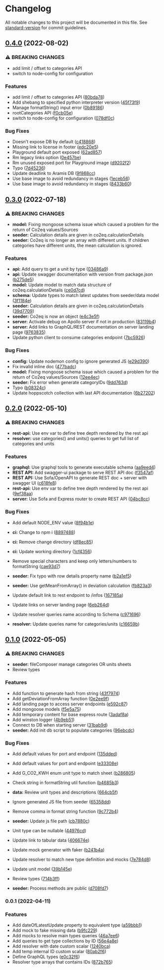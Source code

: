 # Changelog

All notable changes to this project will be documented in this file. See [standard-version](https://github.com/conventional-changelog/standard-version) for commit guidelines.

## [0.4.0](https://github.com/MediaComem/open-co2/compare/v0.3.0...v0.4.0) (2022-08-02)


### ⚠ BREAKING CHANGES

* add limit / offset to categories API
* switch to node-config for configuration

### Features

* add limit / offset to categories API ([80bda78](https://github.com/MediaComem/open-co2/commit/80bda788aa69de1747816d67226e4fda6c9a352d))
* Add shebang to specified python interpreter version ([45f73f9](https://github.com/MediaComem/open-co2/commit/45f73f942f68d94dba9397e72a52e14a2fe8f84e))
* Manage formatString() input error ([0b89186](https://github.com/MediaComem/open-co2/commit/0b891866f691c375951b99923c86237cda243975))
* rootCategories API ([f0cb05e](https://github.com/MediaComem/open-co2/commit/f0cb05e5a35ab8ecf154a0804e830ead6dd59bc3))
* switch to node-config for configuration ([078df0c](https://github.com/MediaComem/open-co2/commit/078df0c67b3a76cb243195f79b7fc6ecfaae0791))


### Bug Fixes

* Doesn't expose DB by default ([c418868](https://github.com/MediaComem/open-co2/commit/c418868b5d01e5b6e0be01e44748ced822884f01))
* Missing link to license in footer ([edc20e5](https://github.com/MediaComem/open-co2/commit/edc20e5e49de558afc4321a14a0258acfae5f3fe))
* Playground default port exposed ([62ad857](https://github.com/MediaComem/open-co2/commit/62ad85715483a36f41a5af7c67bc88940d683f2a))
* Rm legacy links option ([0e457be](https://github.com/MediaComem/open-co2/commit/0e457bed4eb36c930087b7d62fb75815445f746b))
* Rm unused exposed port for Playground image ([d9202f2](https://github.com/MediaComem/open-co2/commit/d9202f204cfbd05ef50c5fc84af04ea49817755a))
* Typo ([7d45236](https://github.com/MediaComem/open-co2/commit/7d45236dde0013a07f39d4103f36ecfb9404d47a))
* Update deadlink to Aramis DB ([9f868cc](https://github.com/MediaComem/open-co2/commit/9f868cc3867f75e9f82892a7e37168e97d8d03bf))
* Use base image to avoid redundancy in stages ([1eceb56](https://github.com/MediaComem/open-co2/commit/1eceb56015791f6ac25b0578be09d28071cb46dd))
* Use base image to avoid redundancy in stages ([8433b60](https://github.com/MediaComem/open-co2/commit/8433b608ecc1c3b89f3a43740f6cbfda68832e41))

## [0.3.0](https://github.com/MediaComem/open-co2/compare/v0.0.2...v0.3.0) (2022-07-18)


### ⚠ BREAKING CHANGES

* **model:** Fixing mongoose schema issue which caused a problem for the return of Co2eq values/Sources
* **seeder:** Calculation details are given in co2eq.calculationDetails
* **seeder:** Co2eq is no longer an array with different units. If children categories have different units, the mean calculation is ignored.

### Features

* **api:** Add query to get a unit by type ([03486a9](https://github.com/MediaComem/open-co2/commit/03486a991b9c9f1d04daf858f4bc4ce0f5aad067))
* **api:** Update swagger documentation with version from package.json ([b275de5](https://github.com/MediaComem/open-co2/commit/b275de5090d2166273878dbb139f432b94407a70))
* **model:** Update model to match data structure of co2eq.calculationDetails ([ce0d7cd](https://github.com/MediaComem/open-co2/commit/ce0d7cd92136b88698fcea3c053efa90a070ae18))
* **schema:** Update types to match latest updates from seeder/data model ([3f1184e](https://github.com/MediaComem/open-co2/commit/3f1184e5fb1a8fb1d84b4c1ecf3746c22104f994))
* **seeder:** Calculation details are given in co2eq.calculationDetails ([39d7709](https://github.com/MediaComem/open-co2/commit/39d77097b83ed7def284dce90b5f1fbb38f93eb3))
* **seeder:** Co2eq is now an object ([e4c3e5f](https://github.com/MediaComem/open-co2/commit/e4c3e5f4e8fd70bb8ec587e45e9563d0a5e97196))
* **server:** Activate debug on Apollo server if not in production ([83119b4](https://github.com/MediaComem/open-co2/commit/83119b4a39c7e119df49ea37641f6bd7c475f8bb))
* **server:** Add links to GraphQL/REST documentation on server landing page ([9763835](https://github.com/MediaComem/open-co2/commit/97638351195522c7b75475fc1c693cef1d1fa576))
* Update python client to consume categories endpoint ([7bc5926](https://github.com/MediaComem/open-co2/commit/7bc5926a816fc7758360818ef442017eeddb04b1))


### Bug Fixes

* **config:** Update nodemon config to ignore generated JS ([e29d390](https://github.com/MediaComem/open-co2/commit/e29d390c291cba02be0a1a7cc94b3b3ae008e191))
* Fix invalid inline doc ([477badc](https://github.com/MediaComem/open-co2/commit/477badc0d68c5824b65d0cc3c9a9b2745a53cab6))
* **model:** Fixing mongoose schema issue which caused a problem for the return of Co2eq values/Sources ([12ee4ec](https://github.com/MediaComem/open-co2/commit/12ee4ec23e22601f400705091957103c83b1ee7a))
* **seeder:** Fix error when generate categoryIDs ([9dd763d](https://github.com/MediaComem/open-co2/commit/9dd763d3473310d6165fa448279d7e05de8e8b70))
* Typo ([b08324c](https://github.com/MediaComem/open-co2/commit/b08324ce4c922bb0a9ce3041aac246fefcc41a1e))
* Update hoppscotch collection with last API documentation ([6b27202](https://github.com/MediaComem/open-co2/commit/6b27202a3dd5e7b739f80a697c8e5a00b0b9ffe0))

## [0.2.0](https://github.com/MediaComem/open-co2/compare/v0.1.0...v0.2.0) (2022-05-10)


### ⚠ BREAKING CHANGES

* **rest-api:** Use env var to define tree depth rendered by the rest api
* **resolver:** use categories() and units() queries to get full list of categories and units

### Features

* **graphql:** Use graphql tools to generate executable schema ([aa9eed4](https://github.com/MediaComem/open-co2/commit/aa9eed409958e8b1f7f010e78f336a46b8e825a9))
* **REST API:** Add swagger-ui package to serve REST API doc ([f3547af](https://github.com/MediaComem/open-co2/commit/f3547af2c92e56e009beab0c8fd1ca4d67a212f9))
* **REST API:** Use Sofa/OpenAPI to generate REST doc + server with swagger UI ([c618fe8](https://github.com/MediaComem/open-co2/commit/c618fe85e551b073f8cd15969cae6ac65ac2d030))
* **rest-api:** Use env var to define tree depth rendered by the rest api ([9ef38aa](https://github.com/MediaComem/open-co2/commit/9ef38aa473609a42f149e1adbe6ea87037c4ac5b))
* **server:** Use Sofa and Express router to create REST API ([04bc8cc](https://github.com/MediaComem/open-co2/commit/04bc8cc67ad30234f79bfc5ca9a7fac27721d37d))


### Bug Fixes

* Add default NODE_ENV value ([8f94b1e](https://github.com/MediaComem/open-co2/commit/8f94b1ed36b1172be209bf0aae9d63a6b96a1f54))
* **ci:** Change to npm i ([8897488](https://github.com/MediaComem/open-co2/commit/88974887d2dd239d437dd0d7706e4cced06d99ac))
* **ci:** Remove change directory ([df8ec85](https://github.com/MediaComem/open-co2/commit/df8ec8506a9d809ce350a073a0ff6488668f5130))
* **ci:** Update working directory ([1cf4356](https://github.com/MediaComem/open-co2/commit/1cf43563bee71239ca74f3f7ac8d6e3ee6274745))
* Remove special characters and keep only letters/numbers to formatString ([cae93d7](https://github.com/MediaComem/open-co2/commit/cae93d7bb9d06d731656e89b28329666f0c89ed0))
* **seeder:** Fix typo with row details property name ([b2a1ef5](https://github.com/MediaComem/open-co2/commit/b2a1ef5d2b475792ae37ac4045fbc6767641c8e7))
* **seeder:** Use getMeanFromArray() in deviation calculation ([fb823a3](https://github.com/MediaComem/open-co2/commit/fb823a34a3c34cddaadbba24a8b0696913ee2ccb))
* Update default link to rest endpoint to /infos ([167185a](https://github.com/MediaComem/open-co2/commit/167185a5bce55726c8e0333fbbabacfea60b32fe))
* Update links on server landing page ([6eb264d](https://github.com/MediaComem/open-co2/commit/6eb264dd12eec5c131d7bb54371c79e4d65abb97))
* Update resolver queries name according to Schema ([c971696](https://github.com/MediaComem/open-co2/commit/c971696e47fad05b78b245bff715f60beaa0cd47))


* **resolver:** Update queries name for categories/units ([c16659b](https://github.com/MediaComem/open-co2/commit/c16659b048b64d5c914e21566a0daf5e3d950896))

## [0.1.0](https://github.com/MediaComem/open-co2/compare/v0.0.1...v0.1.0) (2022-05-05)


### ⚠ BREAKING CHANGES

* **seeder:** fileComposer manage categories OR units sheets
* Review types

### Features

* Add function to generate hash from string ([43f7974](https://github.com/MediaComem/open-co2/commit/43f7974cde59bc18e8e6732440f870d6c9ff2310))
* Add getDeviationFromArray function ([0e2ee9f](https://github.com/MediaComem/open-co2/commit/0e2ee9f9ca7e279ace63fe87a46675a1172846f1))
* Add landing page to access server endpoints ([e592c87](https://github.com/MediaComem/open-co2/commit/e592c87a8312415de0b665c27cfd0818128440ee))
* Add mongoose models ([f5e5a75](https://github.com/MediaComem/open-co2/commit/f5e5a75390faae3ccda97f1385d510afb92eb1ff))
* Add temporary content for base express route ([3adaf8a](https://github.com/MediaComem/open-co2/commit/3adaf8a1e5c14314677c165dfc2dfb027e44aa79))
* Add winston logger ([4b9eb51](https://github.com/MediaComem/open-co2/commit/4b9eb51a30d5a244632a39bb27050fe1dab1cad8))
* Connect to DB when starting server ([31bab9d](https://github.com/MediaComem/open-co2/commit/31bab9d0b31a280c00d6e9b23da5dd6a27cbdf18))
* **seeder:** Add init db script to populate categories ([96ebcdc](https://github.com/MediaComem/open-co2/commit/96ebcdca7b1f179e716f391bc785eba1ed4c98b7))


### Bug Fixes

* Add default values for port and endpoint ([135dded](https://github.com/MediaComem/open-co2/commit/135ddedc1e4dd10376f8bfba1c450f8e3cf70ae4))
* Add default values for port and endpoint ([e33308e](https://github.com/MediaComem/open-co2/commit/e33308ed4da85a805d8c704e98f882a31182fc0e))
* Add G_CO2_KWH enum unit type to match sheet ([b286805](https://github.com/MediaComem/open-co2/commit/b286805b792d70999276b34d2658af400bd9c3fd))
* Check string in formatString util function ([b4685b3](https://github.com/MediaComem/open-co2/commit/b4685b3447e07e0656a2ee7100260b0e6aaf1520))
* **data:** Review unit types and descriptions ([664cb5f](https://github.com/MediaComem/open-co2/commit/664cb5f0e3bb096bb8a340bdb9b30f655aeb2809))
* Ignore generated JS file from seeder ([65358dd](https://github.com/MediaComem/open-co2/commit/65358dd781b921ab87f20c467205f23363f1d4fe))
* Remove comma in format string function ([9c772b4](https://github.com/MediaComem/open-co2/commit/9c772b407c2a106b04c21c58b24f6fbb30e01f12))
* **seeder:** Update js file path ([cb7880c](https://github.com/MediaComem/open-co2/commit/cb7880c3f46debcae95596724654352b2c51d242))
* Unit type can be nullable ([44976cd](https://github.com/MediaComem/open-co2/commit/44976cd307d685c74baab17e356d4fab5b261051))
* Update link to tabular data ([406674e](https://github.com/MediaComem/open-co2/commit/406674ed46b6b6d1cb3e3ddc241c209abb09dac2))
* Update mock generator with faker ([b241b4a](https://github.com/MediaComem/open-co2/commit/b241b4ab39073034d2d3f497c21e4f8bff0eafa6))
* Update resolver to match new type definition and mocks ([7e784d8](https://github.com/MediaComem/open-co2/commit/7e784d819250a2a153eea09c1171c3b103cdb60b))
* Update unit model ([39b145e](https://github.com/MediaComem/open-co2/commit/39b145e3395eb3c094424473d22a631a65cf2808))


* Review types ([714b3ff](https://github.com/MediaComem/open-co2/commit/714b3ff194a9258a1c39c49400e5cbc143372c7d))
* **seeder:** Process methods are public ([d708fd7](https://github.com/MediaComem/open-co2/commit/d708fd7cfb60440212d3d027ec1b95b4345fbb95))

### 0.0.1 (2022-04-11)


### Features

* Add dateOfLatestUpdate property to equivalent type ([a59bbb1](https://github.com/MediaComem/open-co2/commit/a59bbb1c9e7501300c7d323d3c39a5eb7e0bc058))
* Add mock to fake missing data ([b9fc229](https://github.com/MediaComem/open-co2/commit/b9fc2290514fe0daaf38092dbcf65e182aaca3ba))
* Add mocks to resolve main types queries ([46a7ee6](https://github.com/MediaComem/open-co2/commit/46a7ee67397193c8e6c6cbe4ae0e93f545c09007))
* Add queries to get type collections by ID ([56e4a8e](https://github.com/MediaComem/open-co2/commit/56e4a8ea44ebeb6ba33108306929a99d4df78b6d))
* Add resolver with date custom scalar ([1240bca](https://github.com/MediaComem/open-co2/commit/1240bca1a33c57679e3d606896aa4b3d6750fa80))
* Add temp internal ID custom scalar ([80ab2f6](https://github.com/MediaComem/open-co2/commit/80ab2f625bdca28864d4dd9a2f087719f9ca991b))
* Define GraphQL types ([e0c32f6](https://github.com/MediaComem/open-co2/commit/e0c32f663ef5e4227e3b3a99c3ed5c9dbab6cffc))
* Resolver type arrays that contains IDs ([872b765](https://github.com/MediaComem/open-co2/commit/872b765dbb57d4662cbe72d3357dbd33d191bbec))
